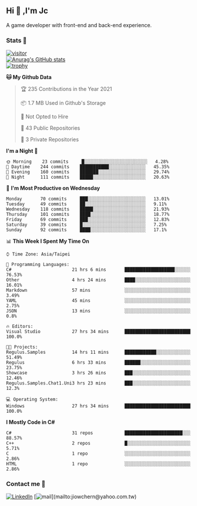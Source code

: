 ## Hi 👋 ,I'm Jc  

A game developer with front-end and back-end experience.  

### Stats  📝
[![visitor](https://visitor-badge.glitch.me/badge?page_id=jiowchern.jiowchern&style=flat-square&color=0088cc)](https://visitor-badge.glitch.me/badge?page_id=jiowchern.jiowchern&style=flat-square&color=0088cc)  
[![Anurag's GitHub stats](https://github-readme-stats.vercel.app/api?username=jiowchern&count_private=true&&show_icons=true)](https://github.com/anuraghazra/github-readme-stats)  
[![trophy](https://github-profile-trophy.vercel.app/?username=jiowchern)](https://github.com/ryo-ma/github-profile-trophy)  


<!--START_SECTION:waka-->
**🐱 My Github Data** 

> 🏆 235 Contributions in the Year 2021
 > 
> 📦 1.7 MB Used in Github's Storage 
 > 
> 🚫 Not Opted to Hire
 > 
> 📜 43 Public Repositories 
 > 
> 🔑 3 Private Repositories  
 > 
**I'm a Night 🦉** 

```text
🌞 Morning    23 commits     █░░░░░░░░░░░░░░░░░░░░░░░░   4.28% 
🌆 Daytime    244 commits    ███████████░░░░░░░░░░░░░░   45.35% 
🌃 Evening    160 commits    ███████░░░░░░░░░░░░░░░░░░   29.74% 
🌙 Night      111 commits    █████░░░░░░░░░░░░░░░░░░░░   20.63%

```
📅 **I'm Most Productive on Wednesday** 

```text
Monday       70 commits     ███░░░░░░░░░░░░░░░░░░░░░░   13.01% 
Tuesday      49 commits     ██░░░░░░░░░░░░░░░░░░░░░░░   9.11% 
Wednesday    118 commits    █████░░░░░░░░░░░░░░░░░░░░   21.93% 
Thursday     101 commits    ████░░░░░░░░░░░░░░░░░░░░░   18.77% 
Friday       69 commits     ███░░░░░░░░░░░░░░░░░░░░░░   12.83% 
Saturday     39 commits     █░░░░░░░░░░░░░░░░░░░░░░░░   7.25% 
Sunday       92 commits     ████░░░░░░░░░░░░░░░░░░░░░   17.1%

```


📊 **This Week I Spent My Time On** 

```text
⌚︎ Time Zone: Asia/Taipei

💬 Programming Languages: 
C#                       21 hrs 6 mins       ███████████████████░░░░░░   76.53% 
Other                    4 hrs 24 mins       ████░░░░░░░░░░░░░░░░░░░░░   16.01% 
Markdown                 57 mins             ░░░░░░░░░░░░░░░░░░░░░░░░░   3.49% 
YAML                     45 mins             ░░░░░░░░░░░░░░░░░░░░░░░░░   2.75% 
JSON                     13 mins             ░░░░░░░░░░░░░░░░░░░░░░░░░   0.8%

🔥 Editors: 
Visual Studio            27 hrs 34 mins      █████████████████████████   100.0%

🐱‍💻 Projects: 
Regulus.Samples          14 hrs 11 mins      ████████████░░░░░░░░░░░░░   51.49% 
Regulus                  6 hrs 33 mins       ██████░░░░░░░░░░░░░░░░░░░   23.75% 
Showcase                 3 hrs 26 mins       ███░░░░░░░░░░░░░░░░░░░░░░   12.46% 
Regulus.Samples.Chat1.Uni3 hrs 23 mins       ███░░░░░░░░░░░░░░░░░░░░░░   12.3%

💻 Operating System: 
Windows                  27 hrs 34 mins      █████████████████████████   100.0%

```

**I Mostly Code in C#** 

```text
C#                       31 repos            ██████████████████████░░░   88.57% 
C++                      2 repos             █░░░░░░░░░░░░░░░░░░░░░░░░   5.71% 
C                        1 repo              ░░░░░░░░░░░░░░░░░░░░░░░░░   2.86% 
HTML                     1 repo              ░░░░░░░░░░░░░░░░░░░░░░░░░   2.86%

```



<!--END_SECTION:waka-->



### Contact me 💬
[![LinkedIn](https://img.shields.io/badge/-JiowchernChen-0077B5?style==flat-square&logo=LinkedIn&logoColor=white)](https://www.linkedin.com/in/jiowchern-chen-4aaa90b7/) [![mail](https://img.shields.io/badge/-jiowchern%40yahoo.com.tw-blueviolet?style=flat-square&logo=yahoo!)](mailto:jiowchern@yahoo.com.tw)    

<!-- [![Linkedin Badge](https://img.shields.io/badge/-LinkedIn-blue?style=flat-square&logo=Linkedin&logoColor=white&link=https://www.linkedin.com/in/jiowchern-chen-4aaa90b7/)](https://www.linkedin.com/in/jiowchern-chen-4aaa90b7/) -->


<!--
**jiowchern/jiowchern** is a ✨ _special_ ✨ repository because its `README.md` (this file) appears on your GitHub profile.

Here are some ideas to get you started:

- 🔭 I’m currently working on ...
- 🌱 I’m currently learning ...
- 👯 I’m looking to collaborate on ...
- 🤔 I’m looking for help with ...
- 💬 Ask me about ...
- 📫 How to reach me: ...
- 😄 Pronouns: ...
- ⚡ Fun fact: ...
-->
